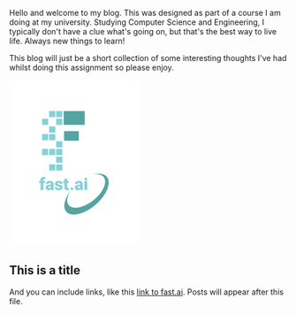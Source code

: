 Hello and welcome to my blog. This was designed as part of a course I am doing at my university. Studying Computer Science and Engineering,  I typically don't have a clue what's going on, but that's the best way to live life. Always new things to learn!

This blog will just be a short collection of some interesting thoughts I've had whilst doing this assignment so please enjoy.

![Image of fast.ai logo](images/logo.png)

## This is a title

And you can include links, like this [link to fast.ai](https://www.fast.ai). Posts will appear after this file. 
